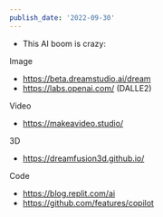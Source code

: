 ```yaml
---
publish_date: '2022-09-30'
---
```

- This AI boom is crazy:

Image
 - https://beta.dreamstudio.ai/dream
 - https://labs.openai.com/ (DALLE2) 


Video
- https://makeavideo.studio/


3D
- https://dreamfusion3d.github.io/


Code
 - https://blog.replit.com/ai
 - https://github.com/features/copilot

